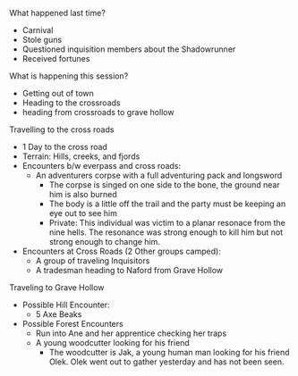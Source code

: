 What happened last time?
- Carnival
- Stole guns
- Questioned inquisition members about the Shadowrunner
- Received fortunes

What is happening this session?
- Getting out of town
- Heading to the crossroads
- heading from crossroads to grave hollow

Travelling to the cross roads
- 1 Day to the cross road
- Terrain: Hills, creeks, and fjords
- Encounters b/w everpass and cross roads:
	- An adventurers corpse with a full adventuring pack and longsword
		- The corpse is singed on one side to the bone, the ground near him is also burned
		- The body is a little off the trail and the party must be keeping an eye out to see him
		- Private: This individual was victim to a planar resonace from the nine hells. The resonance was strong enough to kill him but not strong enough to change him. 
- Encounters at Cross Roads (2 Other groups camped):
	- A group of traveling Inquisitors
	- A tradesman heading to Naford from Grave Hollow

Traveling to Grave Hollow
- Possible Hill Encounter:
	- 5 Axe Beaks
- Possible Forest Encounters
	- Run into Ane and her apprentice checking her traps
	- A young woodcutter looking for his friend
		- The woodcutter is Jak, a young human man looking for his friend Olek. Olek went out to gather yesterday and has not been seen. 